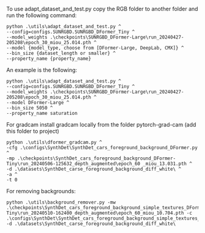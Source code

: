 To use adapt_dataset_and_test.py copy the RGB folder to another folder and run the following command:

```
python .\utils\adapt_dataset_and_test.py ^
--config=configs.SUNRGBD.SUNRGBD_DFormer_Tiny ^
--model_weights .\checkpoints\SUNRGBD_DFormer-Large\run_20240427-205208\epoch_30_miou_25.014.pth ^
--model {model_type, choose from [DFormer-Large, DeepLab, CMX]} ^
--bin_size {dataset_length or smaller} ^
--property_name {property_name}
```

An example is the following:
```
python .\utils\adapt_dataset_and_test.py ^
--config=configs.SUNRGBD.SUNRGBD_DFormer_Tiny ^
--model_weights .\checkpoints\SUNRGBD_DFormer-Large\run_20240427-205208\epoch_30_miou_25.014.pth ^
--model DFormer-Large ^
--bin_size 5050 ^
--property_name saturation
```


For gradcam install gradcam locally from the folder pytorch-grad-cam (add this folder to project)

```
python .\utils\dformer_gradcam.py ^
-cfg .\configs\SynthDet\SynthDet_cars_foreground_background_DFormer.py  ^
-mp .\checkpoints\SynthDet_cars_foreground_background_DFormer-Tiny\run_20240506-125632_depth_augmented\epoch_60 _miou_13.031.pth ^
-d .\datasets\SynthDet_carse_foreground_background_diff_white\ ^
-a ^
-t 0
```

For removing backgrounds:

```
python .\utils\background_remover.py -mw .\checkpoints\SynthDet_cars_foreground_background_simple_textures_DFormer-Tiny\run_20240510-162400_depth_augmented\epoch_60_miou_10.704.pth -c .\configs\SynthDet\SynthDet_cars_foreground_background_simple_textures_DFormer.py -d .\datasets\SynthDet_carse_foreground_background_diff_white\
```
